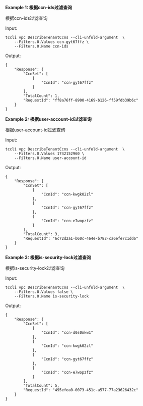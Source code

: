 **Example 1: 根据ccn-ids过滤查询**

根据ccn-ids过滤查询

Input: 

```
tccli vpc DescribeTenantCcns --cli-unfold-argument  \
    --Filters.0.Values ccn-gyt67ffz \
    --Filters.0.Name ccn-ids
```

Output: 
```
{
    "Response": {
        "CcnSet": [
            {
                "CcnId": "ccn-gyt67ffz"
            }
        ],
        "TotalCount": 1,
        "RequestId": "ff8a76ff-8900-4169-b126-ff59fdb39b6c"
    }
}
```

**Example 2: 根据user-account-id过滤查询**

根据user-account-id过滤查询

Input: 

```
tccli vpc DescribeTenantCcns --cli-unfold-argument  \
    --Filters.0.Values 1742152960 \
    --Filters.0.Name user-account-id
```

Output: 
```
{
    "Response": {
        "CcnSet": [
            {
                "CcnId": "ccn-kwgk02zl"
            },
            {
                "CcnId": "ccn-gyt67ffz"
            },
            {
                "CcnId": "ccn-e7wopzfz"
            }
        ],
        "TotalCount": 3,
        "RequestId": "6c72d2a1-b60c-464e-b782-ca6efe7c1dd6"
    }
}
```

**Example 3: 根据is-security-lock过滤查询**

根据is-security-lock过滤查询

Input: 

```
tccli vpc DescribeTenantCcns --cli-unfold-argument  \
    --Filters.0.Values false \
    --Filters.0.Name is-security-lock
```

Output: 
```
{
    "Response": {
        "CcnSet": [
            {
                "CcnId": "ccn-d0s0mkw1"
            },
            {
                "CcnId": "ccn-kwgk02zl"
            },
            {
                "CcnId": "ccn-gyt67ffz"
            },
            {
                "CcnId": "ccn-e7wopzfz"
            }
        ],
        "TotalCount": 5,
        "RequestId": "495efea0-0073-451c-a577-77a23626432c"
    }
}
```

